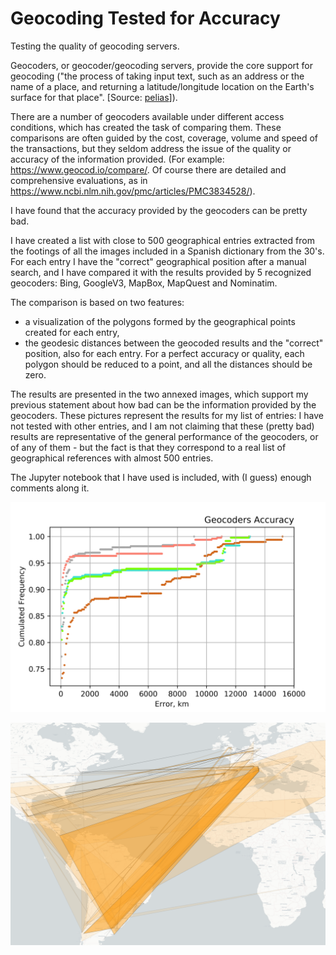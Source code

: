 # Geocoding Tested for Accuracy
Testing the quality of geocoding servers.

Geocoders, or geocoder/geocoding servers, provide the core support for geocoding ("the process of taking input text, such as an address or the name of a place, and returning a latitude/longitude location on the Earth's surface for that place". [Source: [pelias](https://pelias.io/)]). 

There are a number of geocoders available under different access conditions, which has created the task of comparing them. These comparisons are often guided by the cost, coverage, volume and speed of the transactions, but they seldom address the issue of the quality or accuracy of the information provided. (For example: https://www.geocod.io/compare/. Of course there are detailed and comprehensive evaluations, as in https://www.ncbi.nlm.nih.gov/pmc/articles/PMC3834528/).

I have found that the accuracy provided by the geocoders can be pretty bad.

I have created a list with close to 500 geographical entries extracted from the footings of all the images included in a Spanish dictionary from the 30's. For each entry I have the "correct" geographical position after a manual search, and I have compared it with the results provided by 5 recognized geocoders: Bing, GoogleV3, MapBox, MapQuest and Nominatim.

The comparison is based on two features:
- a visualization of the polygons formed by the geographical points created for each entry,
- the geodesic distances between the geocoded results and the "correct" position, also for each entry.
For a perfect accuracy or quality, each polygon should be reduced to a point, and all the distances should be zero.

The results are presented in the two annexed images, which support my previous statement about how bad can be the information provided by the geocoders. 
These pictures represent the results for my list of entries: I have not tested with other entries, and I am not claiming that these (pretty bad) results are representative of the general performance of the geocoders, or of any of them - but the fact is that they correspond to a real list of geographical references with almost 500 entries.

The Jupyter notebook that I have used is included, with (I guess) enough comments along it.

![Accuracy Chart](/pics/Geocoder%20Accuracy%20R0.png)

![Accuracy Map](/pics/Geocoder%20Accuracy%20R2.png)
